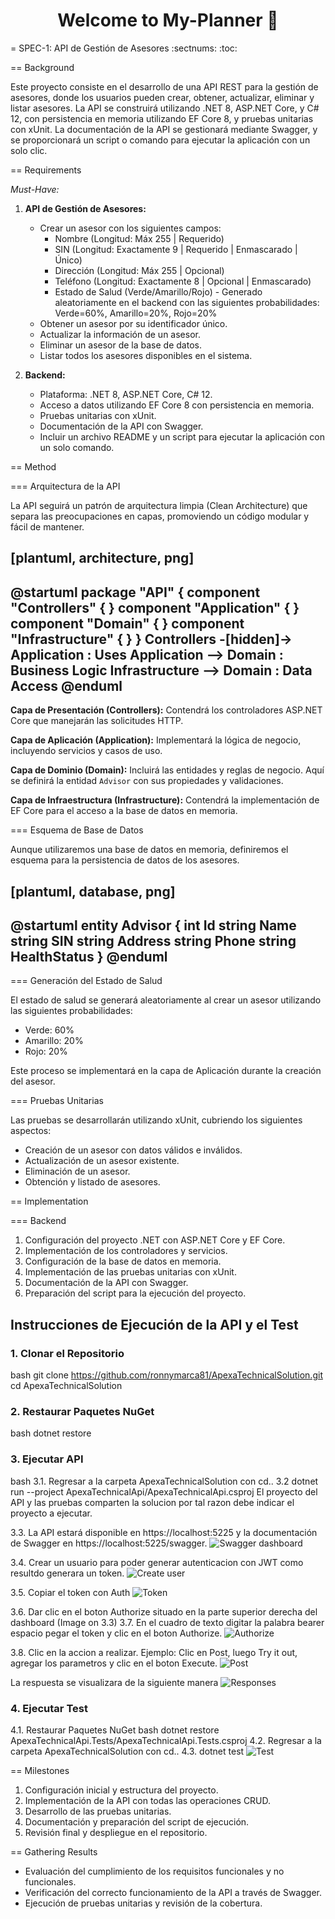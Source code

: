 <h1 align="center">Welcome to My-Planner 👋</h1>
= SPEC-1: API de Gestión de Asesores 
:sectnums:
:toc:


== Background

Este proyecto consiste en el desarrollo de una API REST para la gestión de asesores, donde los usuarios pueden crear, obtener, actualizar, eliminar y listar asesores. La API se construirá utilizando .NET 8, ASP.NET Core, y C# 12, con persistencia en memoria utilizando EF Core 8, y pruebas unitarias con xUnit. La documentación de la API se gestionará mediante Swagger, y se proporcionará un script o comando para ejecutar la aplicación con un solo clic.

== Requirements

*Must-Have:*

1. **API de Gestión de Asesores:**
   - Crear un asesor con los siguientes campos:
     - Nombre (Longitud: Máx 255 | Requerido)
     - SIN (Longitud: Exactamente 9 | Requerido | Enmascarado | Único)
     - Dirección (Longitud: Máx 255 | Opcional)
     - Teléfono (Longitud: Exactamente 8 | Opcional | Enmascarado)
     - Estado de Salud (Verde/Amarillo/Rojo) - Generado aleatoriamente en el backend con las siguientes probabilidades: Verde=60%, Amarillo=20%, Rojo=20%
   - Obtener un asesor por su identificador único.
   - Actualizar la información de un asesor.
   - Eliminar un asesor de la base de datos.
   - Listar todos los asesores disponibles en el sistema.

2. **Backend:**
   - Plataforma: .NET 8, ASP.NET Core, C# 12.
   - Acceso a datos utilizando EF Core 8 con persistencia en memoria.
   - Pruebas unitarias con xUnit.
   - Documentación de la API con Swagger.
   - Incluir un archivo README y un script para ejecutar la aplicación con un solo comando.

== Method

=== Arquitectura de la API

La API seguirá un patrón de arquitectura limpia (Clean Architecture) que separa las preocupaciones en capas, promoviendo un código modular y fácil de mantener.

[plantuml, architecture, png]
----
@startuml
    package "API" {
        component "Controllers" {
        }
        component "Application" {
        }
        component "Domain" {
        }
        component "Infrastructure" {
        }
    }
    Controllers -[hidden]-> Application : Uses
    Application --> Domain : Business Logic
    Infrastructure --> Domain : Data Access
@enduml
----

**Capa de Presentación (Controllers):** Contendrá los controladores ASP.NET Core que manejarán las solicitudes HTTP.

**Capa de Aplicación (Application):** Implementará la lógica de negocio, incluyendo servicios y casos de uso.

**Capa de Dominio (Domain):** Incluirá las entidades y reglas de negocio. Aquí se definirá la entidad `Advisor` con sus propiedades y validaciones.

**Capa de Infraestructura (Infrastructure):** Contendrá la implementación de EF Core para el acceso a la base de datos en memoria.

=== Esquema de Base de Datos

Aunque utilizaremos una base de datos en memoria, definiremos el esquema para la persistencia de datos de los asesores.

[plantuml, database, png]
----
@startuml
entity Advisor {
    int Id
    string Name
    string SIN
    string Address
    string Phone
    string HealthStatus
}
@enduml
----

=== Generación del Estado de Salud

El estado de salud se generará aleatoriamente al crear un asesor utilizando las siguientes probabilidades:

- Verde: 60%
- Amarillo: 20%
- Rojo: 20%

Este proceso se implementará en la capa de Aplicación durante la creación del asesor.

=== Pruebas Unitarias

Las pruebas se desarrollarán utilizando xUnit, cubriendo los siguientes aspectos:

- Creación de un asesor con datos válidos e inválidos.
- Actualización de un asesor existente.
- Eliminación de un asesor.
- Obtención y listado de asesores.

== Implementation

=== Backend

1. Configuración del proyecto .NET con ASP.NET Core y EF Core.
2. Implementación de los controladores y servicios.
3. Configuración de la base de datos en memoria.
4. Implementación de las pruebas unitarias con xUnit.
5. Documentación de la API con Swagger.
6. Preparación del script para la ejecución del proyecto.

## Instrucciones de Ejecución de la API y el Test

### 1. Clonar el Repositorio

bash
git clone https://github.com/ronnymarca81/ApexaTechnicalSolution.git
cd ApexaTechnicalSolution

### 2. Restaurar Paquetes NuGet
bash
dotnet restore

### 3. Ejecutar API
bash
3.1. Regresar a la carpeta ApexaTechnicalSolution con cd..
3.2 dotnet run --project ApexaTechnicalApi/ApexaTechnicalApi.csproj
El proyecto del API y las pruebas comparten la solucion por tal razon debe indicar el proyecto a ejecutar.

3.3. La API estará disponible en https://localhost:5225 y la documentación de Swagger en https://localhost:5225/swagger.
![Swagger dashboard](https://github.com/user-attachments/assets/8b6e3d7e-4f02-4ca0-b123-6c1b899fae14)

3.4. Crear un usuario para poder generar autenticacion con JWT como resultdo generara un token.
![Create user](https://github.com/user-attachments/assets/805d67da-913f-45a7-b51c-26cfceb16327)

3.5. Copiar el token con Auth
![Token](https://github.com/user-attachments/assets/d38fab9b-521b-44c1-a88b-fc87ec365b70)

3.6. Dar clic en el boton Authorize situado en la parte superior derecha del dashboard (Image on 3.3)
3.7. En el cuadro de texto digitar la palabra bearer espacio pegar el token y clic en el boton Authorize.
![Authorize](https://github.com/user-attachments/assets/c069cc9a-cf15-48a0-962d-5505f865e89c)

3.8. Clic en la accion a realizar. 
Ejemplo: 
Clic en Post, luego Try it out, agregar los parametros y clic en el boton Execute.
![Post](https://github.com/user-attachments/assets/10851a96-3ec0-440b-9239-e531e6a6d87b)

La respuesta se visualizara de la siguiente manera
![Responses](https://github.com/user-attachments/assets/4c66e32a-7b14-41aa-89ae-091f8c307a1f)

### 4. Ejecutar Test

4.1. Restaurar Paquetes NuGet
bash
dotnet restore ApexaTechnicalApi.Tests/ApexaTechnicalApi.Tests.csproj
4.2. Regresar a la carpeta ApexaTechnicalSolution con cd..
4.3. dotnet test
![Test](https://github.com/user-attachments/assets/c5d9870c-7241-4329-ac39-c11f88a58486)

== Milestones

1. Configuración inicial y estructura del proyecto.
2. Implementación de la API con todas las operaciones CRUD.
3. Desarrollo de las pruebas unitarias.
4. Documentación y preparación del script de ejecución.
5. Revisión final y despliegue en el repositorio.

== Gathering Results

- Evaluación del cumplimiento de los requisitos funcionales y no funcionales.
- Verificación del correcto funcionamiento de la API a través de Swagger.
- Ejecución de pruebas unitarias y revisión de la cobertura.


